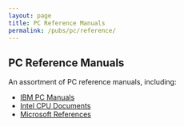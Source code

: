 ```yaml
---
layout: page
title: PC Reference Manuals
permalink: /pubs/pc/reference/
---
```


PC Reference Manuals
--------------------

An assortment of PC reference manuals, including:

* [IBM PC Manuals](ibm/)
* [Intel CPU Documents](intel/)
* [Microsoft References](microsoft/)
